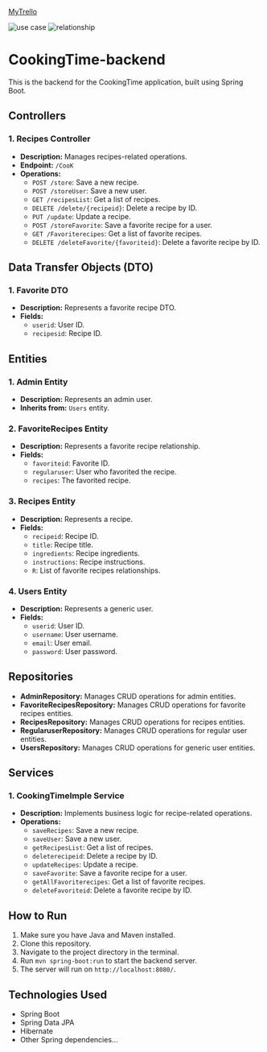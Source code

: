 

[MyTrello](https://trello.com/b/996uo2Wb/my-project)

![use case](https://github.com/Norah7599/CookingTime-backend/assets/145451780/63045a1d-aacb-4450-b2c5-39c07271c0b5)
![relationship](https://github.com/Norah7599/CookingTime-backend/assets/145451780/7b5fec6c-8e17-4589-9f0a-02a6ee2509f3)


# CookingTime-backend
This is the backend for the CookingTime application, built using Spring Boot.
## Controllers

### 1. Recipes Controller

- **Description:** Manages recipes-related operations.
- **Endpoint:** `/CooK`
- **Operations:**
  - `POST /store`: Save a new recipe.
  - `POST /storeUser`: Save a new user.
  - `GET /recipesList`: Get a list of recipes.
  - `DELETE /delete/{recipeid}`: Delete a recipe by ID.
  - `PUT /update`: Update a recipe.
  - `POST /storeFavorite`: Save a favorite recipe for a user.
  - `GET /Favoriterecipes`: Get a list of favorite recipes.
  - `DELETE /deleteFavorite/{favoriteid}`: Delete a favorite recipe by ID.

## Data Transfer Objects (DTO)

### 1. Favorite DTO

- **Description:** Represents a favorite recipe DTO.
- **Fields:**
  - `userid`: User ID.
  - `recipesid`: Recipe ID.

## Entities

### 1. Admin Entity

- **Description:** Represents an admin user.
- **Inherits from:** `Users` entity.

### 2. FavoriteRecipes Entity

- **Description:** Represents a favorite recipe relationship.
- **Fields:**
  - `favoriteid`: Favorite ID.
  - `regularuser`: User who favorited the recipe.
  - `recipes`: The favorited recipe.

### 3. Recipes Entity

- **Description:** Represents a recipe.
- **Fields:**
  - `recipeid`: Recipe ID.
  - `title`: Recipe title.
  - `ingredients`: Recipe ingredients.
  - `instructions`: Recipe instructions.
  - `R`: List of favorite recipes relationships.

### 4. Users Entity

- **Description:** Represents a generic user.
- **Fields:**
  - `userid`: User ID.
  - `username`: User username.
  - `email`: User email.
  - `password`: User password.

## Repositories

- **AdminRepository:** Manages CRUD operations for admin entities.
- **FavoriteRecipesRepository:** Manages CRUD operations for favorite recipes entities.
- **RecipesRepository:** Manages CRUD operations for recipes entities.
- **RegularuserRepository:** Manages CRUD operations for regular user entities.
- **UsersRepository:** Manages CRUD operations for generic user entities.

## Services

### 1. CookingTimeImple Service

- **Description:** Implements business logic for recipe-related operations.
- **Operations:**
  - `saveRecipes`: Save a new recipe.
  - `saveUser`: Save a new user.
  - `getRecipesList`: Get a list of recipes.
  - `deleterecipeid`: Delete a recipe by ID.
  - `updateRecipes`: Update a recipe.
  - `saveFavorite`: Save a favorite recipe for a user.
  - `getAllFavoriterecipes`: Get a list of favorite recipes.
  - `deleteFavoriteid`: Delete a favorite recipe by ID.

## How to Run

1. Make sure you have Java and Maven installed.
2. Clone this repository.
3. Navigate to the project directory in the terminal.
4. Run `mvn spring-boot:run` to start the backend server.
5. The server will run on `http://localhost:8080/`.

## Technologies Used

- Spring Boot
- Spring Data JPA
- Hibernate
- Other Spring dependencies...


